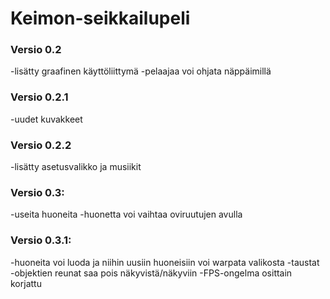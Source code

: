 # Keimon-seikkailupeli

### Versio 0.2
  -lisätty graafinen käyttöliittymä
  -pelaajaa voi ohjata näppäimillä

### Versio 0.2.1
  -uudet kuvakkeet

### Versio 0.2.2
  -lisätty asetusvalikko ja musiikit

### Versio 0.3:
  -useita huoneita
  -huonetta voi vaihtaa oviruutujen avulla

### Versio 0.3.1:
  -huoneita voi luoda ja niihin uusiin huoneisiin voi warpata valikosta
  -taustat
  -objektien reunat saa pois näkyvistä/näkyviin
  -FPS-ongelma osittain korjattu

